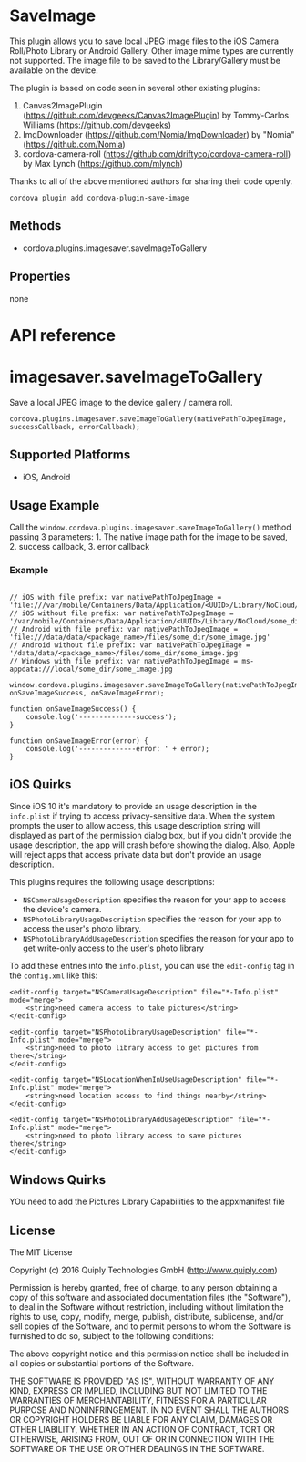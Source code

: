 SaveImage
======

This plugin allows you to save local JPEG image files to the iOS Camera Roll/Photo Library or Android Gallery. Other image mime types are currently not supported.
The image file to be saved to the Library/Gallery must be available on the device.

The plugin is based on code seen in several other existing plugins:

1. Canvas2ImagePlugin (https://github.com/devgeeks/Canvas2ImagePlugin) by Tommy-Carlos Williams (https://github.com/devgeeks)
2. ImgDownloader (https://github.com/Nomia/ImgDownloader) by "Nomia" (https://github.com/Nomia)
3. cordova-camera-roll (https://github.com/driftyco/cordova-camera-roll) by Max Lynch (https://github.com/mlynch)

Thanks to all of the above mentioned authors for sharing their code openly.

    cordova plugin add cordova-plugin-save-image

Methods
-------

- cordova.plugins.imagesaver.saveImageToGallery

Properties
--------

none

# API reference

imagesaver.saveImageToGallery
===========================================

Save a local JPEG image to the device gallery / camera roll.

    cordova.plugins.imagesaver.saveImageToGallery(nativePathToJpegImage, successCallback, errorCallback);

Supported Platforms
-------------------

- iOS, Android

Usage Example
--------------

Call the `window.cordova.plugins.imagesaver.saveImageToGallery()` method passing 3 parameters: 1. The native image path for the image to be saved, 2. success callback, 3. error callback

### Example
```

// iOS with file prefix: var nativePathToJpegImage = 'file:///var/mobile/Containers/Data/Application/<UUID>/Library/NoCloud/some_dir/some_image.jpg'
// iOS without file prefix: var nativePathToJpegImage = '/var/mobile/Containers/Data/Application/<UUID>/Library/NoCloud/some_dir/some_image.jpg'
// Android with file prefix: var nativePathToJpegImage = 'file:///data/data/<package_name>/files/some_dir/some_image.jpg'
// Android without file prefix: var nativePathToJpegImage = '/data/data/<package_name>/files/some_dir/some_image.jpg'
// Windows with file prefix: var nativePathToJpegImage = ms-appdata:///local/some_dir/some_image.jpg

window.cordova.plugins.imagesaver.saveImageToGallery(nativePathToJpegImage, onSaveImageSuccess, onSaveImageError);
                                            
function onSaveImageSuccess() {
    console.log('--------------success');
}
                                            
function onSaveImageError(error) {
    console.log('--------------error: ' + error);
}
```

## iOS Quirks

Since iOS 10 it's mandatory to provide an usage description in the `info.plist` if trying to access privacy-sensitive data. When the system prompts the user to allow access, this usage description string will displayed as part of the permission dialog box, but if you didn't provide the usage description, the app will crash before showing the dialog. Also, Apple will reject apps that access private data but don't provide an usage description.

This plugins requires the following usage descriptions:

- `NSCameraUsageDescription` specifies the reason for your app to access the device's camera.
- `NSPhotoLibraryUsageDescription` specifies the reason for your app to access the user's photo library.
- `NSPhotoLibraryAddUsageDescription` specifies the reason for your app to get write-only access to the user's photo library

To add these entries into the `info.plist`, you can use the `edit-config` tag in the `config.xml` like this:

```
<edit-config target="NSCameraUsageDescription" file="*-Info.plist" mode="merge">
    <string>need camera access to take pictures</string>
</edit-config>
```

```
<edit-config target="NSPhotoLibraryUsageDescription" file="*-Info.plist" mode="merge">
    <string>need to photo library access to get pictures from there</string>
</edit-config>
```

```
<edit-config target="NSLocationWhenInUseUsageDescription" file="*-Info.plist" mode="merge">
    <string>need location access to find things nearby</string>
</edit-config>
```

```
<edit-config target="NSPhotoLibraryAddUsageDescription" file="*-Info.plist" mode="merge">
    <string>need to photo library access to save pictures there</string>
</edit-config>
```


## Windows Quirks

YOu need to add the Pictures Library Capabilities to the appxmanifest file 

## License

The MIT License

Copyright (c) 2016 Quiply Technologies GmbH (http://www.quiply.com)

Permission is hereby granted, free of charge, to any person obtaining a copy of this software and associated documentation files (the "Software"), to deal in the Software without restriction, including without limitation the rights to use, copy, modify, merge, publish, distribute, sublicense, and/or sell copies of the Software, and to permit persons to whom the Software is furnished to do so, subject to the following conditions:

The above copyright notice and this permission notice shall be included in all copies or substantial portions of the Software.

THE SOFTWARE IS PROVIDED "AS IS", WITHOUT WARRANTY OF ANY KIND, EXPRESS OR IMPLIED, INCLUDING BUT NOT LIMITED TO THE WARRANTIES OF MERCHANTABILITY, FITNESS FOR A PARTICULAR PURPOSE AND NONINFRINGEMENT. IN NO EVENT SHALL THE AUTHORS OR COPYRIGHT HOLDERS BE LIABLE FOR ANY CLAIM, DAMAGES OR OTHER LIABILITY, WHETHER IN AN ACTION OF CONTRACT, TORT OR OTHERWISE, ARISING FROM, OUT OF OR IN CONNECTION WITH THE SOFTWARE OR THE USE OR OTHER DEALINGS IN THE SOFTWARE.
